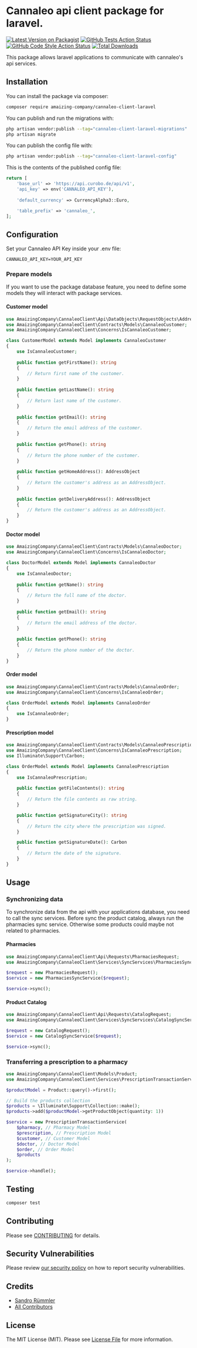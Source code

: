 # Cannaleo api client package for laravel.

[![Latest Version on Packagist](https://img.shields.io/packagist/v/amaizing-company/cannaleo-client-laravel.svg?style=flat-square)](https://packagist.org/packages/amaizing-company/cannaleo-client-laravel)
[![GitHub Tests Action Status](https://img.shields.io/github/actions/workflow/status/amaizing-company/cannaleo-client-laravel/run-tests.yml?branch=main&label=tests&style=flat-square)](https://github.com/amaizing-company/cannaleo-client-laravel/actions?query=workflow%3Arun-tests+branch%3A1.x)
[![GitHub Code Style Action Status](https://img.shields.io/github/actions/workflow/status/amaizing-company/cannaleo-client-laravel/fix-php-code-style-issues.yml?branch=main&label=code%20style&style=flat-square)](https://github.com/amaizing-company/cannaleo-client-laravel/actions?query=workflow%3A"Fix+PHP+code+style+issues"+branch%3A1.x)
[![Total Downloads](https://img.shields.io/packagist/dt/amaizing-company/cannaleo-client-laravel.svg?style=flat-square)](https://packagist.org/packages/amaizing-company/cannaleo-client-laravel)

This package allows laravel applications to communicate with cannaleo's api services. 

## Installation

You can install the package via composer:

```bash
composer require amaizing-company/cannaleo-client-laravel
```

You can publish and run the migrations with:

```bash
php artisan vendor:publish --tag="cannaleo-client-laravel-migrations"
php artisan migrate
```

You can publish the config file with:

```bash
php artisan vendor:publish --tag="cannaleo-client-laravel-config"
```

This is the contents of the published config file:

```php
return [
    'base_url' => 'https://api.curobo.de/api/v1',
    'api_key' => env('CANNALEO_API_KEY'),
    
    'default_currency' => CurrencyAlpha3::Euro,

    'table_prefix' => 'cannaleo_',
];
```

## Configuration

Set your Cannaleo API Key inside your .env file:

```dotenv
CANNALEO_API_KEY=YOUR_API_KEY
```

### Prepare models

If you want to use the package database feature, you need to define some models they will interact with package services.

#### Customer model
```php
use AmaizingCompany\CannaleoClient\Api\DataObjects\RequestObjects\AddressObject;
use AmaizingCompany\CannaleoClient\Contracts\Models\CannaleoCustomer;
use AmaizingCompany\CannaleoClient\Concerns\IsCannaleoCustomer;

class CustomerModel extends Model implements CannaleoCustomer
{
    use IsCannaleoCustomer;
    
    public function getFirstName(): string 
    {
        // Return first name of the customer.
    }
    
    public function getLastName(): string 
    {
        // Return last name of the customer.
    }
    
    public function getEmail(): string 
    {
        // Return the email address of the customer. 
    }
    
    public function getPhone(): string 
    {
        // Return the phone number of the customer.
    }
    
    public function getHomeAddress(): AddressObject 
    {
        // Return the customer's address as an AddressObject.
    }
    
    public function getDeliveryAddress(): AddressObject
    {
        // Return the customer's address as an AddressObject.
    }
}
```

#### Doctor model

```php
use AmaizingCompany\CannaleoClient\Contracts\Models\CannaleoDoctor;
use AmaizingCompany\CannaleoClient\Concerns\IsCannaleoDoctor;

class DoctorModel extends Model implements CannaleoDoctor
{
    use IsCannaleoDoctor;
    
    public function getName(): string 
    {
        // Return the full name of the doctor.
    }
    
    public function getEmail(): string 
    {
        // Return the email address of the doctor. 
    }
    
    public function getPhone(): string 
    {
        // Return the phone number of the doctor.
    }
}
```


#### Order model
```php
use AmaizingCompany\CannaleoClient\Contracts\Models\CannaleoOrder;
use AmaizingCompany\CannaleoClient\Concerns\IsCannaleoOrder;

class OrderModel extends Model implements CannaleoOrder
{
    use IsCannaleoOrder;
}
```

#### Prescription model
```php
use AmaizingCompany\CannaleoClient\Contracts\Models\CannaleoPrescription;
use AmaizingCompany\CannaleoClient\Concerns\IsCannaleoPrescription;
use Illuminate\Support\Carbon;

class OrderModel extends Model implements CannaleoPrescription
{
    use IsCannaleoPrescription;
    
    public function getFileContents(): string
    {
        // Return the file contents as raw string.
    }

    public function getSignatureCity(): string
    {
        // Return the city where the prescription was signed.
    }

    public function getSignatureDate(): Carbon
    {
        // Return the date of the signature.
    }
}
```

## Usage

### Synchronizing data

To synchronize data from the api with your applications database, you need to call the sync services. Before sync the 
product catalog, always run the pharmacies sync service. Otherwise some products could maybe not related to pharmacies.

#### Pharmacies
```php
use AmaizingCompany\CannaleoClient\Api\Requests\PharmaciesRequest;
use AmaizingCompany\CannaleoClient\Services\SyncServices\PharmaciesSyncService;

$request = new PharmaciesRequest();
$service = new PharmaciesSyncService($request);

$service->sync();

```

#### Product Catalog
```php
use AmaizingCompany\CannaleoClient\Api\Requests\CatalogRequest;
use AmaizingCompany\CannaleoClient\Services\SyncServices\CatalogSyncService;

$request = new CatalogRequest();
$service = new CatalogSyncService($request);

$service->sync();

```

### Transferring a prescription to a pharmacy

```php
use AmaizingCompany\CannaleoClient\Models\Product;
use AmaizingCompany\CannaleoClient\Services\PrescriptionTransactionService;

$productModel = Product::query()->first();

// Build the products collection
$products = \Illuminate\Support\Collection::make();
$products->add($productModel->getProductObject(quantity: 1))

$service = new PrescriptionTransactionService(
    $pharmacy, // Pharmacy Model
    $prescription, // Prescription Model
    $customer, // Customer Model
    $doctor, // Doctor Model
    $order, // Order Model
    $products
);

$service->handle();
```

## Testing

```bash
composer test
```

## Contributing

Please see [CONTRIBUTING](CONTRIBUTING.md) for details.

## Security Vulnerabilities

Please review [our security policy](../../security/policy) on how to report security vulnerabilities.

## Credits

- [Sandro Rümmler](https://github.com/xalabama)
- [All Contributors](../../contributors)

## License

The MIT License (MIT). Please see [License File](LICENSE.md) for more information.
